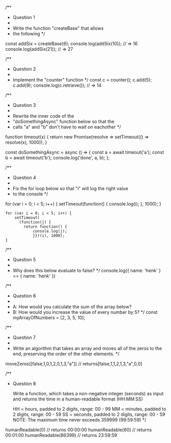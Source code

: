 /**
 * Question 1
 * 
 * Write the function "createBase" that allows
 * the following
 */

const addSix = createBase(6);
console.log(addSix(10)); // => 16
console.log(addSix(21)); // => 27

/**
 * Question 2
 * 
 * Implement the "counter" function
 */
const c = counter();
c.add(5);
c.add(9);
console.log(c.retrieve()); // => 14

/**
 * Question 3
 * 
 * Rewrite the inner code of the 
 * "doSomethingAsync" function below so that the 
 * calls "a" and "b" don't have to wait on eachother
 */

function timeout(x) {
    return new Promise(resolve => setTimeout(() => resolve(x), 1000));
}

const doSomethingAsync = async () => {
    const a = await timeout('a');
    const b = await timeout('b');
    console.log('done', a, b);
};

/**
 * Question 4
 * 
 * Fix the for loop below so that "i" will log the right value
 * to the console
 */

for (var i = 0; i < 5; i++) {
  setTimeout(function() {
    console.log(i);
  }, 1000);
}

```
for (var i = 0; i < 5; i++) {
    setTimeout(
      (function(j) {
        return function() {
            console.log(j);
            }})(i), 1000);
}
```

/**
 * Question 5
 * 
 * Why does this below evaluate to false?
 */
console.log({ name: 'henk' } == { name: 'henk' })

/**
 * Question 6
 * 
 * A: How would you calculate the sum of the array below?
 * B: How would you increase the value of every number by 5?
 */
const myArrayOfNumbers = [2, 3, 5, 10];

/**
 * Question 7
 * 
 * Write an algorithm that takes an array and moves all of the zeros to the end, preserving the order of the other elements.
 */

moveZeros([false,1,0,1,2,0,1,3,"a"]) // returns[false,1,1,2,1,3,"a",0,0]

/**
 * Question 8

    Write a function, which takes a non-negative integer (seconds) as input and returns the time in a human-readable format (HH:MM:SS)

    HH = hours, padded to 2 digits, range: 00 - 99
    MM = minutes, padded to 2 digits, range: 00 - 59
    SS = seconds, padded to 2 digits, range: 00 - 59
    NOTE: The maximum time never exceeds 359999 (99:59:59)
 */

humanReadable(0) // returns 00:00:00
humanReadable(60) // returns 00:01:00
humanReadable(86399) // returns 23:59:59
